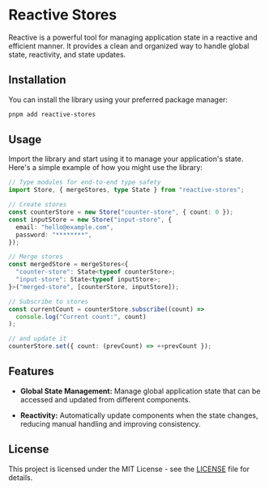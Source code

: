 # Reactive Stores

Reactive is a powerful tool for managing application state in a reactive and efficient manner. It provides a clean and organized way to handle global state, reactivity, and state updates.

## Installation

You can install the library using your preferred package manager:

```bash
pnpm add reactive-stores
```

## Usage

Import the library and start using it to manage your application's state. Here's a simple example of how you might use the library:

```ts
// Type modules for end-to-end type safety
import Store, { mergeStores, type State } from "reactive-stores";

// Create stores
const counterStore = new Store("counter-store", { count: 0 });
const inputStore = new Store("input-store", {
  email: "hello@example.com",
  password: "********",
});

// Merge stores
const mergedStore = mergeStores<{
  "counter-store": State<typeof counterStore>;
  "input-store": State<typeof inputStore>;
}>("merged-store", [counterStore, inputStore]);

// Subscribe to stores
const currentCount = counterStore.subscribe((count) =>
  console.log("Current count:", count)
);

// and update it
counterStore.set({ count: (prevCount) => ++prevCount });
```

## Features

- **Global State Management:** Manage global application state that can be accessed and updated from different components.

- **Reactivity:** Automatically update components when the state changes, reducing manual handling and improving consistency.

## License

This project is licensed under the MIT License - see the [LICENSE](LICENSE) file for details.
